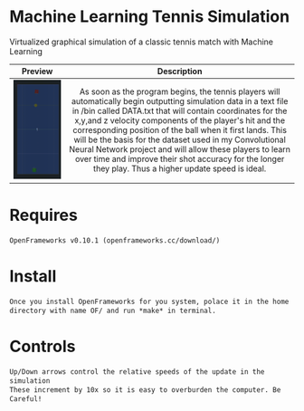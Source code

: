 # Machine Learning Tennis Simulation
Virtualized graphical simulation of a classic tennis match with Machine Learning

|               Preview             |  Description |
:-------------------------:|:-------------------------:
![](images/10x.gif)  |  As soon as the program begins, the tennis players will automatically begin outputting simulation data in a text file in /bin called DATA.txt that will contain coordinates for the x,y,and z velocity components of the player's hit and the corresponding position of the ball when it first lands. This will be the basis for the dataset used in my Convolutional Neural Network project and will allow these players to learn over time and improve their shot accuracy for the longer they play. Thus a higher update speed is ideal.  |

# **Requires** 
    OpenFrameworks v0.10.1 (openframeworks.cc/download/) 
# **Install** 
    Once you install OpenFrameworks for you system, polace it in the home directory with name OF/ and run *make* in terminal.
# **Controls** 
    Up/Down arrows control the relative speeds of the update in the simulation
    These increment by 10x so it is easy to overburden the computer. Be Careful!
